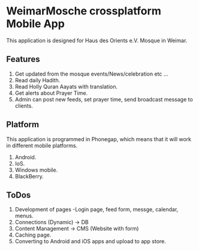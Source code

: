 # WeimarMosche crossplatform Mobile App
This application is designed for Haus des Orients e.V. Mosque in Weimar.


## Features
1. Get updated from the mosque events/News/celebration etc ...
2. Read daily Hadith.
3. Read Holly Quran Aayats with translation.
4. Get alerts about Prayer Time.
5. Admin can post new feeds, set prayer time, send broadcast message to clients. 


## Platform
This application is programmed in Phonegap, which means that it will work in different mobile platforms.

1. Android.
2. IoS.
3. Windows mobile.
4. BlackBerry.

## ToDos
1. Development of pages
	-Login page, feed form, messge, calendar, menus.
2. Connections (Dynamic) -> DB
3. Content Management -> CMS (Website with form)
4. Caching page.
5. Converting to Android and iOS apps and upload to app store.
